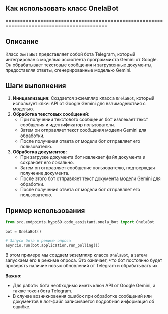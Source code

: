 ## Как использовать класс OnelaBot
=========================================================================================

Описание
-------------------------
Класс `OnelaBot` представляет собой бота Telegram, который интегрирован с моделью ассистента программиста Gemini от Google. Он обрабатывает текстовые сообщения и загруженные документы, предоставляя ответы, сгенерированные моделью Gemini.

Шаги выполнения
-------------------------
1. **Инициализация:** Создается экземпляр класса `OnelaBot`, который использует ключ API от Google Gemini для взаимодействия с моделью. 
2. **Обработка текстовых сообщений:**
    - При получении текстового сообщения бот извлекает текст сообщения и идентификатор пользователя.
    - Затем он отправляет текст сообщения модели Gemini для обработки.
    - После получения ответа от модели бот отправляет его пользователю.
3. **Обработка документов:**
    - При загрузке документа бот извлекает файл документа и сохраняет его локально.
    - Затем он отправляет сообщение пользователю, подтверждая получение документа.
    - После этого бот отправляет текст документа модели Gemini для обработки.
    - После получения ответа от модели бот отправляет его пользователю.

Пример использования
-------------------------

```python
from src.endpoints.hypo69.code_assistant.onela_bot import OnelaBot

bot = OnelaBot()

# Запуск бота в режиме опроса
asyncio.run(bot.application.run_polling())
```

В этом примере мы создаем экземпляр класса `OnelaBot`, а затем запускаем его в режиме опроса. Это означает, что бот постоянно будет проверять наличие новых обновлений от Telegram и обрабатывать их. 

**Важно:** 
* Для работы бота необходимо иметь ключ API от Google Gemini, а также токен бота Telegram.
* В случае возникновения ошибок при обработке сообщений или документов в лог-файл записывается подробная информация об ошибке.